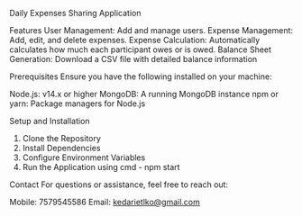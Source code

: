 Daily Expenses Sharing Application

Features
User Management: Add and manage users.
Expense Management: Add, edit, and delete expenses.
Expense Calculation: Automatically calculates how much each participant owes or is owed.
Balance Sheet Generation: Download a CSV file with detailed balance information

Prerequisites
Ensure you have the following installed on your machine:

Node.js: v14.x or higher
MongoDB: A running MongoDB instance
npm or yarn: Package managers for Node.js


Setup and Installation

1. Clone the Repository
2. Install Dependencies
3. Configure Environment Variables
4. Run the Application using cmd  - npm start

Contact
For questions or assistance, feel free to reach out:

Mobile: 7579545586
Email: kedarietlko@gmail.com
